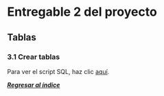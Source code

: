 # Entregable 2 del proyecto
## Tablas
### 3.1 Crear tablas

Para ver el script SQL, haz clic [aquí](dbd-vircatex.sql).

***[Regresar al índice](../README.md)***
